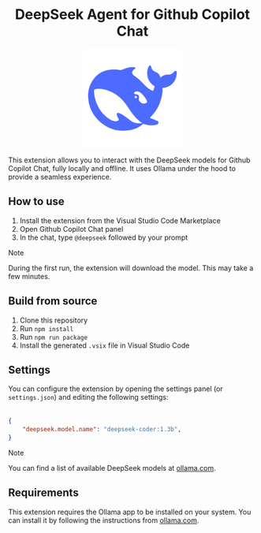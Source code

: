 <p align="center">
<h1 align="center">DeepSeek Agent for Github Copilot Chat</h1>
</p>
<p align="center">
<img src="deepseek.png" alt="DeepSeek" width="200"/>
</p>


This extension allows you to interact with the DeepSeek models for Github Copilot Chat, fully locally and offline. It uses Ollama under the hood to provide a seamless experience.

## How to use

1. Install the extension from the Visual Studio Code Marketplace
2. Open Github Copilot Chat panel
3. In the chat, type `@deepseek` followed by your prompt

> [!NOTE] 
> During the first run, the extension will download the model. This may take a few minutes.

## Build from source

1. Clone this repository
2. Run `npm install`
3. Run `npm run package`
4. Install the generated `.vsix` file in Visual Studio Code

## Settings

You can configure the extension by opening the settings panel (or `settings.json`) and editing the following settings:

```json

{
    "deepseek.model.name": "deepseek-coder:1.3b",
}
```

> [!NOTE] 
> You can find a list of available DeepSeek models at [ollama.com](https://ollama.com/search?q=deepseek).


## Requirements

This extension requires the Ollama app to be installed on your system. You can install it by following the instructions from [ollama.com](https://ollama.com/).

